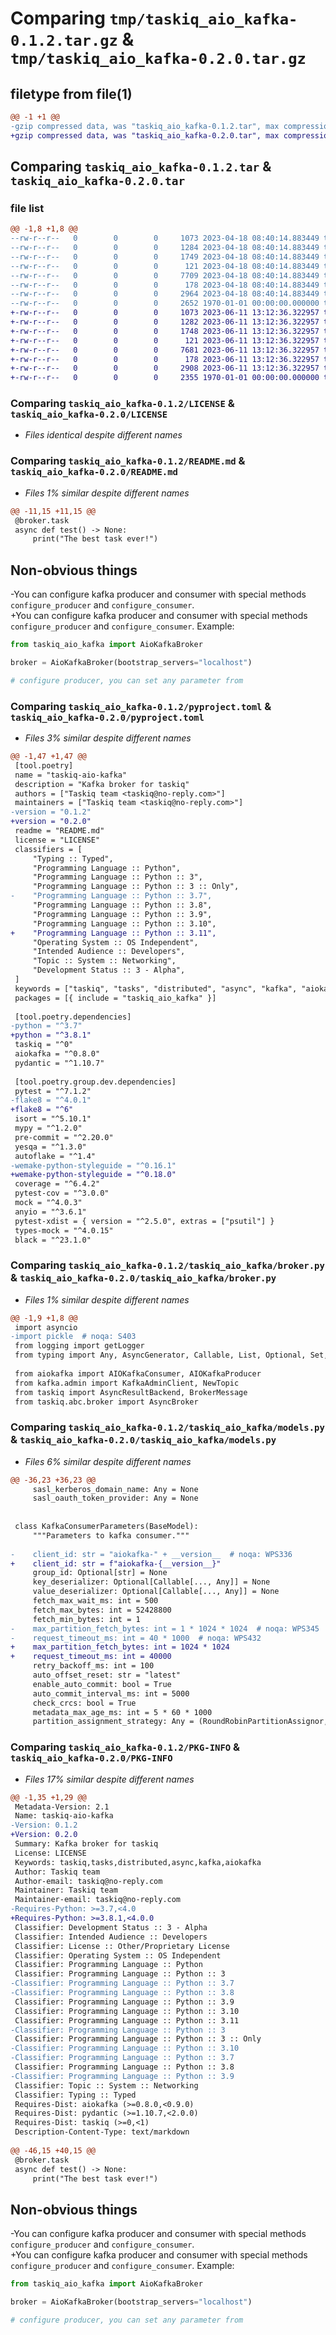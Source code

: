 # Comparing `tmp/taskiq_aio_kafka-0.1.2.tar.gz` & `tmp/taskiq_aio_kafka-0.2.0.tar.gz`

## filetype from file(1)

```diff
@@ -1 +1 @@
-gzip compressed data, was "taskiq_aio_kafka-0.1.2.tar", max compression
+gzip compressed data, was "taskiq_aio_kafka-0.2.0.tar", max compression
```

## Comparing `taskiq_aio_kafka-0.1.2.tar` & `taskiq_aio_kafka-0.2.0.tar`

### file list

```diff
@@ -1,8 +1,8 @@
--rw-r--r--   0        0        0     1073 2023-04-18 08:40:14.883449 taskiq_aio_kafka-0.1.2/LICENSE
--rw-r--r--   0        0        0     1284 2023-04-18 08:40:14.883449 taskiq_aio_kafka-0.1.2/README.md
--rw-r--r--   0        0        0     1749 2023-04-18 08:40:14.883449 taskiq_aio_kafka-0.1.2/pyproject.toml
--rw-r--r--   0        0        0      121 2023-04-18 08:40:14.883449 taskiq_aio_kafka-0.1.2/taskiq_aio_kafka/__init__.py
--rw-r--r--   0        0        0     7709 2023-04-18 08:40:14.883449 taskiq_aio_kafka-0.1.2/taskiq_aio_kafka/broker.py
--rw-r--r--   0        0        0      178 2023-04-18 08:40:14.883449 taskiq_aio_kafka-0.1.2/taskiq_aio_kafka/exceptions.py
--rw-r--r--   0        0        0     2964 2023-04-18 08:40:14.883449 taskiq_aio_kafka-0.1.2/taskiq_aio_kafka/models.py
--rw-r--r--   0        0        0     2652 1970-01-01 00:00:00.000000 taskiq_aio_kafka-0.1.2/PKG-INFO
+-rw-r--r--   0        0        0     1073 2023-06-11 13:12:36.322957 taskiq_aio_kafka-0.2.0/LICENSE
+-rw-r--r--   0        0        0     1282 2023-06-11 13:12:36.322957 taskiq_aio_kafka-0.2.0/README.md
+-rw-r--r--   0        0        0     1748 2023-06-11 13:12:36.322957 taskiq_aio_kafka-0.2.0/pyproject.toml
+-rw-r--r--   0        0        0      121 2023-06-11 13:12:36.322957 taskiq_aio_kafka-0.2.0/taskiq_aio_kafka/__init__.py
+-rw-r--r--   0        0        0     7681 2023-06-11 13:12:36.322957 taskiq_aio_kafka-0.2.0/taskiq_aio_kafka/broker.py
+-rw-r--r--   0        0        0      178 2023-06-11 13:12:36.322957 taskiq_aio_kafka-0.2.0/taskiq_aio_kafka/exceptions.py
+-rw-r--r--   0        0        0     2908 2023-06-11 13:12:36.322957 taskiq_aio_kafka-0.2.0/taskiq_aio_kafka/models.py
+-rw-r--r--   0        0        0     2355 1970-01-01 00:00:00.000000 taskiq_aio_kafka-0.2.0/PKG-INFO
```

### Comparing `taskiq_aio_kafka-0.1.2/LICENSE` & `taskiq_aio_kafka-0.2.0/LICENSE`

 * *Files identical despite different names*

### Comparing `taskiq_aio_kafka-0.1.2/README.md` & `taskiq_aio_kafka-0.2.0/README.md`

 * *Files 1% similar despite different names*

```diff
@@ -11,15 +11,15 @@
 @broker.task
 async def test() -> None:
     print("The best task ever!")
 ```
 
 ## Non-obvious things
 
-You can configure kafka producer and consumer with special methods `configure_producer` and `configure_consumer`.  
+You can configure kafka producer and consumer with special methods `configure_producer` and `configure_consumer`.
 Example:
 ```python
 from taskiq_aio_kafka import AioKafkaBroker
 
 broker = AioKafkaBroker(bootstrap_servers="localhost")
 
 # configure producer, you can set any parameter from
```

### Comparing `taskiq_aio_kafka-0.1.2/pyproject.toml` & `taskiq_aio_kafka-0.2.0/pyproject.toml`

 * *Files 3% similar despite different names*

```diff
@@ -1,47 +1,47 @@
 [tool.poetry]
 name = "taskiq-aio-kafka"
 description = "Kafka broker for taskiq"
 authors = ["Taskiq team <taskiq@no-reply.com>"]
 maintainers = ["Taskiq team <taskiq@no-reply.com>"]
-version = "0.1.2"
+version = "0.2.0"
 readme = "README.md"
 license = "LICENSE"
 classifiers = [
     "Typing :: Typed",
     "Programming Language :: Python",
     "Programming Language :: Python :: 3",
     "Programming Language :: Python :: 3 :: Only",
-    "Programming Language :: Python :: 3.7",
     "Programming Language :: Python :: 3.8",
     "Programming Language :: Python :: 3.9",
     "Programming Language :: Python :: 3.10",
+    "Programming Language :: Python :: 3.11",
     "Operating System :: OS Independent",
     "Intended Audience :: Developers",
     "Topic :: System :: Networking",
     "Development Status :: 3 - Alpha",
 ]
 keywords = ["taskiq", "tasks", "distributed", "async", "kafka", "aiokafka"]
 packages = [{ include = "taskiq_aio_kafka" }]
 
 [tool.poetry.dependencies]
-python = "^3.7"
+python = "^3.8.1"
 taskiq = "^0"
 aiokafka = "^0.8.0"
 pydantic = "^1.10.7"
 
 [tool.poetry.group.dev.dependencies]
 pytest = "^7.1.2"
-flake8 = "^4.0.1"
+flake8 = "^6"
 isort = "^5.10.1"
 mypy = "^1.2.0"
 pre-commit = "^2.20.0"
 yesqa = "^1.3.0"
 autoflake = "^1.4"
-wemake-python-styleguide = "^0.16.1"
+wemake-python-styleguide = "^0.18.0"
 coverage = "^6.4.2"
 pytest-cov = "^3.0.0"
 mock = "^4.0.3"
 anyio = "^3.6.1"
 pytest-xdist = { version = "^2.5.0", extras = ["psutil"] }
 types-mock = "^4.0.15"
 black = "^23.1.0"
```

### Comparing `taskiq_aio_kafka-0.1.2/taskiq_aio_kafka/broker.py` & `taskiq_aio_kafka-0.2.0/taskiq_aio_kafka/broker.py`

 * *Files 1% similar despite different names*

```diff
@@ -1,9 +1,8 @@
 import asyncio
-import pickle  # noqa: S403
 from logging import getLogger
 from typing import Any, AsyncGenerator, Callable, List, Optional, Set, TypeVar, Union
 
 from aiokafka import AIOKafkaConsumer, AIOKafkaProducer
 from kafka.admin import KafkaAdminClient, NewTopic
 from taskiq import AsyncResultBackend, BrokerMessage
 from taskiq.abc.broker import AsyncBroker
```

### Comparing `taskiq_aio_kafka-0.1.2/taskiq_aio_kafka/models.py` & `taskiq_aio_kafka-0.2.0/taskiq_aio_kafka/models.py`

 * *Files 6% similar despite different names*

```diff
@@ -36,23 +36,23 @@
     sasl_kerberos_domain_name: Any = None
     sasl_oauth_token_provider: Any = None
 
 
 class KafkaConsumerParameters(BaseModel):
     """Parameters to kafka consumer."""
 
-    client_id: str = "aiokafka-" + __version__  # noqa: WPS336
+    client_id: str = f"aiokafka-{__version__}"
     group_id: Optional[str] = None
     key_deserializer: Optional[Callable[..., Any]] = None
     value_deserializer: Optional[Callable[..., Any]] = None
     fetch_max_wait_ms: int = 500
     fetch_max_bytes: int = 52428800
     fetch_min_bytes: int = 1
-    max_partition_fetch_bytes: int = 1 * 1024 * 1024  # noqa: WPS345
-    request_timeout_ms: int = 40 * 1000  # noqa: WPS432
+    max_partition_fetch_bytes: int = 1024 * 1024
+    request_timeout_ms: int = 40000
     retry_backoff_ms: int = 100
     auto_offset_reset: str = "latest"
     enable_auto_commit: bool = True
     auto_commit_interval_ms: int = 5000
     check_crcs: bool = True
     metadata_max_age_ms: int = 5 * 60 * 1000
     partition_assignment_strategy: Any = (RoundRobinPartitionAssignor,)
```

### Comparing `taskiq_aio_kafka-0.1.2/PKG-INFO` & `taskiq_aio_kafka-0.2.0/PKG-INFO`

 * *Files 17% similar despite different names*

```diff
@@ -1,35 +1,29 @@
 Metadata-Version: 2.1
 Name: taskiq-aio-kafka
-Version: 0.1.2
+Version: 0.2.0
 Summary: Kafka broker for taskiq
 License: LICENSE
 Keywords: taskiq,tasks,distributed,async,kafka,aiokafka
 Author: Taskiq team
 Author-email: taskiq@no-reply.com
 Maintainer: Taskiq team
 Maintainer-email: taskiq@no-reply.com
-Requires-Python: >=3.7,<4.0
+Requires-Python: >=3.8.1,<4.0.0
 Classifier: Development Status :: 3 - Alpha
 Classifier: Intended Audience :: Developers
 Classifier: License :: Other/Proprietary License
 Classifier: Operating System :: OS Independent
 Classifier: Programming Language :: Python
 Classifier: Programming Language :: Python :: 3
-Classifier: Programming Language :: Python :: 3.7
-Classifier: Programming Language :: Python :: 3.8
 Classifier: Programming Language :: Python :: 3.9
 Classifier: Programming Language :: Python :: 3.10
 Classifier: Programming Language :: Python :: 3.11
-Classifier: Programming Language :: Python :: 3
 Classifier: Programming Language :: Python :: 3 :: Only
-Classifier: Programming Language :: Python :: 3.10
-Classifier: Programming Language :: Python :: 3.7
 Classifier: Programming Language :: Python :: 3.8
-Classifier: Programming Language :: Python :: 3.9
 Classifier: Topic :: System :: Networking
 Classifier: Typing :: Typed
 Requires-Dist: aiokafka (>=0.8.0,<0.9.0)
 Requires-Dist: pydantic (>=1.10.7,<2.0.0)
 Requires-Dist: taskiq (>=0,<1)
 Description-Content-Type: text/markdown
 
@@ -46,15 +40,15 @@
 @broker.task
 async def test() -> None:
     print("The best task ever!")
 ```
 
 ## Non-obvious things
 
-You can configure kafka producer and consumer with special methods `configure_producer` and `configure_consumer`.  
+You can configure kafka producer and consumer with special methods `configure_producer` and `configure_consumer`.
 Example:
 ```python
 from taskiq_aio_kafka import AioKafkaBroker
 
 broker = AioKafkaBroker(bootstrap_servers="localhost")
 
 # configure producer, you can set any parameter from
```

